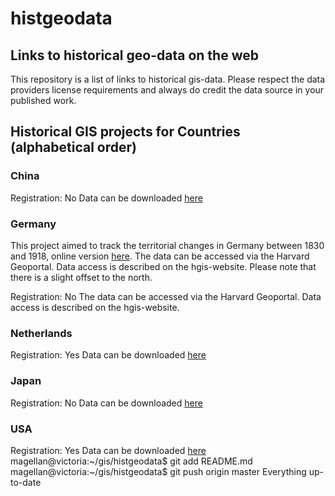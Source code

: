 # histgeodata

## Links to historical geo-data on the web

This repository is a list of links to historical gis-data. Please respect the data providers
license requirements and always do credit the data source in your published work.  

## Historical GIS projects for Countries (alphabetical order)

### China

Registration: No
Data can be downloaded [here](http://www.fas.harvard.edu/~chgis/data/chgis/downloads/v4/)

### Germany

This project aimed to track the territorial changes in Germany between 1830 and 1918,
online version [here](http://www.hgis-germany.de/). The data can be accessed via the
Harvard Geoportal. Data access is described on the hgis-website. Please note that
there is a slight offset to the north.

Registration: No
The data can be accessed via the
Harvard Geoportal. Data access is described on the hgis-website.

### Netherlands

Registration: Yes
Data can be downloaded [here](http://nlgis.dans.knaw.nl)

### Japan

Registration: No
Data can be downloaded [here](http://www.fas.harvard.edu/~chgis/japan/archive/)

### USA

Registration: Yes
Data can be downloaded [here](https://data2.nhgis.org/main)
magellan@victoria:~/gis/histgeodata$ git add README.md 
magellan@victoria:~/gis/histgeodata$ git push origin master 
Everything up-to-date
